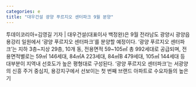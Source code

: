 ```yaml
---
categories: e
title: "대우건설 광양 푸르지오 센터파크 9월 분양"
---
```

투데이코리아=김영길 기자 | 대우건설(대표이사 백정완)은 9월 전라남도 광양시 광양읍 용강리 일원에서 ‘광양 푸르지오 센터파크’를 분양할 예정이다. ‘광양 푸르지오 센터파크’는 지하 3층~지상 29층, 10개 동, 전용면적 59~105㎡ 총 992세대로 공급되며, 전용면적별로는 59㎡ 146세대, 84㎡A 223세대, 84㎡B 479세대, 105㎡ 144세대 등 대부분이 지역내 선호도가 높은 평형대로 구성된다. ‘광양 푸르지오 센터파크’는 서광양의 신흥 주거 중심지, 용강지구에서 선보이는 첫 번째 브랜드 아파트로 수요자들의 높은 기